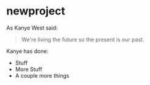 # newproject
As Kanye West said:

> We're living the future so
> the present is our past.

Kanye has done:
* Stuff
* More Stuff
* A couple more things